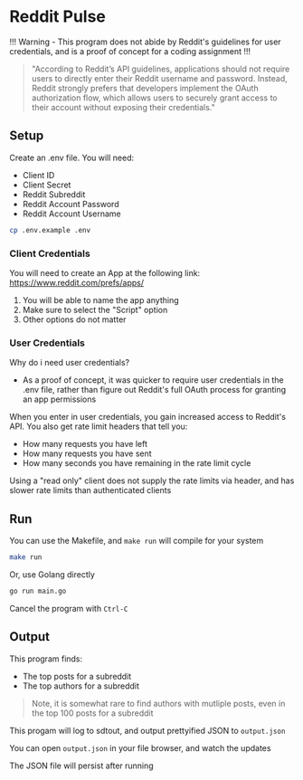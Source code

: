 # Reddit Pulse

!!! Warning - This program does not abide by Reddit's guidelines for user
credentials, and is a proof of concept for a coding assignment !!!

> "According to Reddit’s API guidelines, applications should not require users
to directly enter their Reddit username and password. Instead, Reddit strongly
prefers that developers implement the OAuth authorization flow, which allows
users to securely grant access to their account without exposing their
credentials."

## Setup

Create an .env file. You will need:
- Client ID
- Client Secret
- Reddit Subreddit
- Reddit Account Password
- Reddit Account Username

```bash
cp .env.example .env
```

### Client Credentials

You will need to create an App at the following link: https://www.reddit.com/prefs/apps/

1. You will be able to name the app anything
2. Make sure to select the "Script" option
3. Other options do not matter

### User Credentials

Why do i need user credentials?
- As a proof of concept, it was quicker to require user credentials in the .env
file, rather than figure out Reddit's full OAuth process for granting an app
permissions

When you enter in user credentials, you gain increased access to Reddit's API.
You also get rate limit headers that tell you:
- How many requests you have left
- How many requests you have sent
- How many seconds you have remaining in the rate limit cycle

Using a "read only" client does not supply the rate limits via header, and has
slower rate limits than authenticated clients

## Run

You can use the Makefile, and `make run` will compile for your system

```bash
make run
```

Or, use Golang directly

```bash
go run main.go
```

Cancel the program with `Ctrl-C`

## Output

This program finds:
- The top posts for a subreddit
- The top authors for a subreddit

> Note, it is somewhat rare to find authors with mutliple posts, even in the top
100 posts for a subreddit

This progam will log to sdtout, and output prettyified JSON to `output.json`

You can open `output.json` in your file browser, and watch the updates

The JSON file will persist after running
